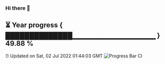 ### Hi there 👋
⏳ Year progress { ██████████████▁▁▁▁▁▁▁▁▁▁▁▁▁▁▁▁ } 49.88 %
---
⏰ Updated on Sat, 02 Jul 2022 01:44:03 GMT
![Progress Bar CI](https://github.com/liununu/liununu/workflows/Progress%20Bar%20CI/badge.svg)
